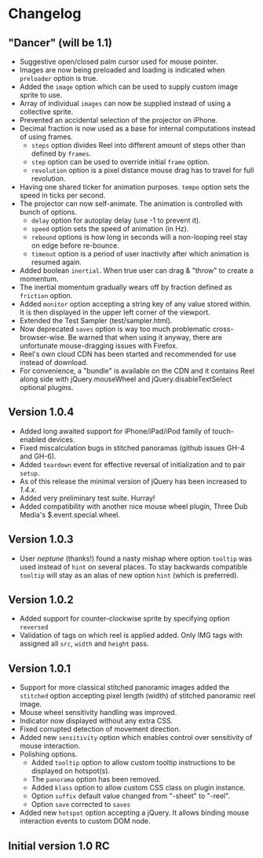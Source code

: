 Changelog
=========

"Dancer" (will be 1.1)
----------------------
* Suggestive open/closed palm cursor used for mouse pointer.
* Images are now being preloaded and loading is indicated when `preloader` option is true.
* Added the `image` option which can be used to supply custom image sprite to use.
* Array of individual `images` can now be supplied instead of using a collective sprite.
* Prevented an accidental selection of the projector on iPhone.
* Decimal fraction is now used as a base for internal computations instead of using frames.
    * `steps` option divides Reel into different amount of steps other than defined by `frames`.
    * `step` option can be used to override initial `frame` option.
    * `revolution` option is a pixel distance mouse drag has to travel for full revolution.
* Having one shared ticker for animation purposes. `tempo` option sets the speed in ticks per second.
* The projector can now self-animate. The animation is controlled with bunch of options.
    * `delay` option for autoplay delay (use -1 to prevent it).
    * `speed` option sets the speed of animation (in Hz).
    * `rebound` options is how long in seconds will a non-looping reel stay on edge before re-bounce.
    * `timeout` option is a period of user inactivity after which animation is resumed again.
* Added boolean `inertial`. When true user can drag & "throw" to create a momentum.
* The inertial momentum gradually wears off by fraction defined as `friction` option.
* Added `monitor` option accepting a string key of any value stored within. It is then displayed in the upper left corner of the viewport.
* Extended the Test Sampler (test/sampler.html).
* Now deprecated `saves` option is way too much problematic cross-browser-wise. Be warned that when using it anyway, there are unfortunate mouse-dragging issues with Firefox.
* Reel's own cloud CDN has been started and recommended for use instead of download.
* For convenience, a "bundle" is available on the CDN and it contains Reel along side with jQuery.mouseWheel and jQuery.disableTextSelect optional plugins.

Version 1.0.4
-------------
* Added long awaited support for iPhone/iPad/iPod family of touch-enabled devices.
* Fixed miscalculation bugs in stitched panoramas (github issues GH-4 and GH-6).
* Added `teardown` event for effective reversal of initialization and to pair `setup`.
* As of this release the minimal version of jQuery has been increased to *1.4.x*.
* Added very preliminary test suite. Hurray!
* Added compatibility with another nice mouse wheel plugin, Three Dub Media's $.event.special.wheel.

Version 1.0.3
-------------
* User *neptune* (thanks!) found a nasty mishap where option `tooltip` was used instead of `hint` on several places. To stay backwards compatible `tooltip` will stay as an alias of new option `hint` (which is preferred).

Version 1.0.2
-------------
* Added support for counter-clockwise sprite by specifying option `reversed`
* Validation of tags on which reel is applied added. Only IMG tags with assigned all `src`, `width` and `height` pass.

Version 1.0.1
-------------
* Support for more classical stitched panoramic images added the `stitched` option accepting pixel length (width) of stitched panoramic reel image.
* Mouse wheel sensitivity handling was improved.
* Indicator now displayed without any extra CSS.
* Fixed corrupted detection of movement direction.
* Added new `sensitivity` option which enables control over sensitivity of mouse interaction.
* Polishing options.
    * Added `tooltip` option to allow custom tooltip instructions to be displayed on hotspot(s).
    * The `panorama` option has been removed.
    * Added `klass` option to allow custom CSS class on plugin instance.
    * Option `suffix` default value changed from "-sheet" to "-reel".
    * Option `save` corrected to `saves`
* Added new `hotspot` option accepting a jQuery. It allows binding mouse interaction events to custom DOM node.

Initial version 1.0 RC
----------------------